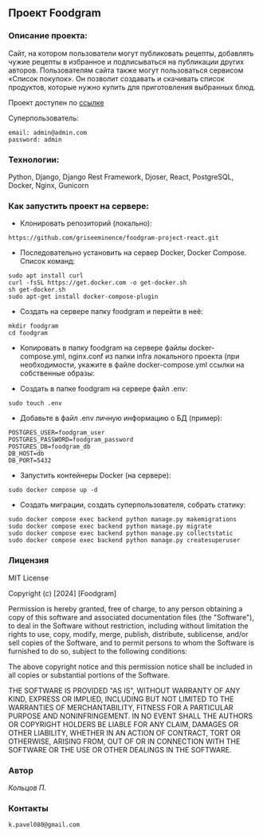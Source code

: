 ## Проект Foodgram

### **Описание проекта**:  

Сайт, на котором пользователи могут публиковать рецепты, 
добавлять чужие рецепты в избранное и подписываться на публикации
других авторов. Пользователям сайта также могут пользоваться сервисом
«Список покупок». Он позволит создавать и скачивать список продуктов,
которые нужно купить для приготовления выбранных блюд.

Проект доступен по [ссылке](https://foodgrabber.ddns.net/)

Суперпользователь:
```
email: admin@admin.com
password: admin
```

### **Технологии**:  

Python, Django, Django Rest Framework, Djoser, React, PostgreSQL, Docker, Nginx, Gunicorn 

### **Как запустить проект на сервере:**

- Клонировать репозиторий (локально):
```
https://github.com/griseeminence/foodgram-project-react.git
```

- Последовательно установить на сервер Docker, Docker Compose. Список команд:

```
sudo apt install curl
curl -fsSL https://get.docker.com -o get-docker.sh
sh get-docker.sh
sudo apt-get install docker-compose-plugin
```

- Создать на сервере папку foodgram и перейти в неё:

```
mkdir foodgram
cd foodgram
```

- Копировать в папку foodgram на сервере файлы docker-compose.yml, nginx.conf 
из папки infra локального проекта (при необходимости, укажите в файле docker-compose.yml ссылки на собственные образы:

- Создать в папке foodgram на сервере файл .env:

```
sudo touch .env
```

- Добавьте в файл .env личную информацию о БД (пример):

```
POSTGRES_USER=foodgram_user
POSTGRES_PASSWORD=foodgram_password
POSTGRES_DB=foodgram_db
DB_HOST=db
DB_PORT=5432
```

- Запустить контейнеры Docker (на сервере):

```
sudo docker compose up -d
```

- Создать миграции, создать суперпользователя, собрать статику:

```
sudo docker compose exec backend python manage.py makemigrations
sudo docker compose exec backend python manage.py migrate
sudo docker compose exec backend python manage.py collectstatic
sudo docker compose exec backend python manage.py createsuperuser
```

### **Лицензия**  
MIT License

Copyright (c) [2024] [Foodgram]

Permission is hereby granted, free of charge, to any person obtaining a copy of this software and associated documentation files (the "Software"), to deal in the Software without restriction, including without limitation the rights to use, copy, modify, merge, publish, distribute, sublicense, and/or sell copies of the Software, and to permit persons to whom the Software is furnished to do so, subject to the following conditions:

The above copyright notice and this permission notice shall be included in all copies or substantial portions of the Software.

THE SOFTWARE IS PROVIDED "AS IS", WITHOUT WARRANTY OF ANY KIND, EXPRESS OR IMPLIED, INCLUDING BUT NOT LIMITED TO THE WARRANTIES OF MERCHANTABILITY, FITNESS FOR A PARTICULAR PURPOSE AND NONINFRINGEMENT. IN NO EVENT SHALL THE AUTHORS OR COPYRIGHT HOLDERS BE LIABLE FOR ANY CLAIM, DAMAGES OR OTHER LIABILITY, WHETHER IN AN ACTION OF CONTRACT, TORT OR OTHERWISE, ARISING FROM, OUT OF OR IN CONNECTION WITH THE SOFTWARE OR THE USE OR OTHER DEALINGS IN THE SOFTWARE.

### **Автор**  
*Кольцов П.*

### **Контакты**
```
k.pavel080@gmail.com
```